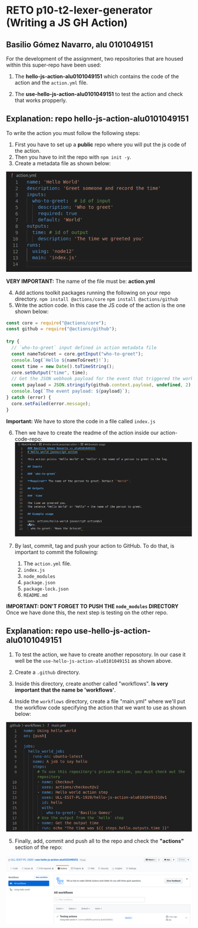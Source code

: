 # RETO p10-t2-lexer-generator (Writing a JS GH Action)

## Basilio Gómez Navarro, alu 0101049151

For the development of the assignment, two repositories that are housed within this super-repo have been used:

1. The **hello-js-action-alu0101049151** which contains the code of the action and the `action.yml` file.

2. The **use-hello-js-action-alu0101049151** to test the action and check that works propperly.

## Explanation: repo hello-js-action-alu0101049151

To write the action you must follow the following steps:

1. First you have to set up a **public** repo where you will put the js code of the action.
2. Then you have to init the repo with `npm init -y`.
3. Create a metadata file as shown below:

![](images/pl1.png)

**VERY IMPORTANT:** The name of the file must be: **action.yml**

4. Add actions toolkit packages running the following on your repo directory.
`npm install @actions/core`
`npm install @actions/github`
5. Write the action code. In this case the JS code of the action is the one shown below:

```javascript
const core = require("@actions/core");
const github = require("@actions/github");

try {
  // `who-to-greet` input defined in action metadata file
  const nameToGreet = core.getInput("who-to-greet");
  console.log(`Hello ${nameToGreet}!`);
  const time = new Date().toTimeString();
  core.setOutput("time", time);
  // Get the JSON webhook payload for the event that triggered the workflow
  const payload = JSON.stringify(github.context.payload, undefined, 2);
  console.log(`The event payload: ${payload}`);
} catch (error) {
  core.setFailed(error.message);
}
```
**Important:** We have to store the code in a file called `index.js`

6. Then we have to create the readme of the action inside our action-code-repo:
![](images/pl2.png)

7. By last, commit, tag and push your action to GitHub. To do that, is important to commit the following:
  
    1. The `action.yml` file.
    2. `index.js`
    3. `node_modules`
    4. `package.json`
    5. `package-lock.json`
    6. `README.md`

**IMPORTANT: DON'T FORGET TO PUSH THE `node_modules` DIRECTORY**
Once we have done this, the next step is testing on the other repo.

## Explanation: repo use-hello-js-action-alu0101049151

1. To test the action, we have to create another reposotory. In our case it well be the `use-hello-js-action-alu0101049151` as shown above.

2. Create a `.github` directory.

3. Inside this directory, create another called "workflows". **Is very important that the name be 'workflows'**.

4. Inside the `workflows` directory, create a file "main.yml" where we'll put the workflow code specifying the action that we want to use as shown below:

![](images/pl4.png)

5. Finally, add, commit and push all to the repo and check the **"actions"** section of the repo:

![](images/pl6.png)
